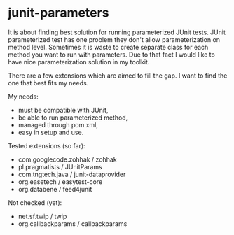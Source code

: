 junit-parameters
================

It is about finding best solution for running parameterized JUnit tests. JUnit parameterized test has one problem they don't allow parameterization on method level. Sometimes it is waste to create separate class for each method you want to run with parameters. Due to that fact I would like to have nice parameterization solution in my toolkit.

There are a few extensions which are aimed to fill the gap. I want to find the one that best fits my needs.

My needs:
- must be compatible with JUnit,
- be able to run parameterized method,
- managed through pom.xml,
- easy in setup and use.

Tested extensions (so far):
- com.googlecode.zohhak / zohhak
- pl.pragmatists / JUnitParams
- com.tngtech.java / junit-dataprovider
- org.easetech / easytest-core
- org.databene / feed4junit

Not checked (yet):
- net.sf.twip / twip
- org.callbackparams / callbackparams
